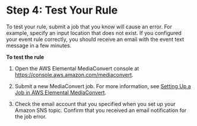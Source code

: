 # Step 4: Test Your Rule<a name="mediaconvert_sns_test_rule"></a>

To test your rule, submit a job that you know will cause an error\. For example, specify an input location that does not exist\. If you configured your event rule correctly, you should receive an email with the event text message in a few minutes\. 

**To test the rule**

1. Open the AWS Elemental MediaConvert console at [https://console\.aws\.amazon\.com/mediaconvert](https://console.aws.amazon.com/mediaconvert)\.

1. Submit a new MediaConvert job\. For more information, see [Setting Up a Job in AWS Elemental MediaConvert](setting-up-a-job.md)\.

1. Check the email account that you specified when you set up your Amazon SNS topic\. Confirm that you received an email notification for the job error\.